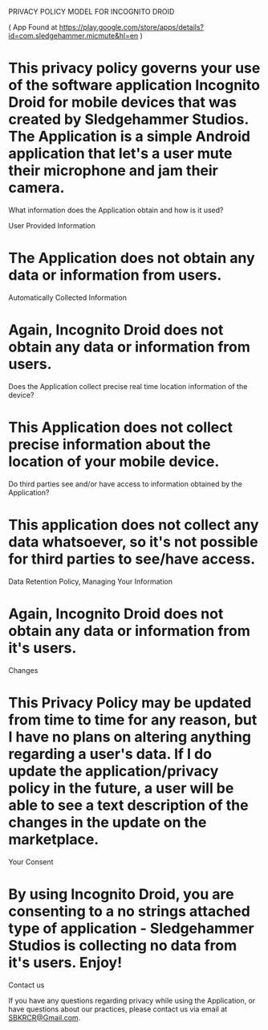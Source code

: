 ﻿PRIVACY POLICY MODEL FOR INCOGNITO DROID 

( App Found at https://play.google.com/store/apps/details?id=com.sledgehammer.micmute&hl=en )

This privacy policy governs your use of the software application Incognito Droid for mobile devices that was created by Sledgehammer Studios.  The Application is a simple Android application that let's a user mute their microphone and jam their camera.
==========================================================================================

What information does the Application obtain and how is it used?

User Provided Information 

The Application does not obtain any data or information from users.
====================================================================

Automatically Collected Information 

Again, Incognito Droid does not obtain any data or information from users.
===================================================================================

Does the Application collect precise real time location information of the device?

This Application does not collect precise information about the location of your mobile device. 
======================================================================================

Do third parties see and/or have access to information obtained by the Application?

This application does not collect any data whatsoever, so it's not possible for third parties to see/have access.
======================================================================================

Data Retention Policy, Managing Your Information

Again, Incognito Droid does not obtain any data or information from it's users.
======================================================================================= 

Changes

This Privacy Policy may be updated from time to time for any reason, but I have no plans on altering anything regarding a user's data.  If I do update the application/privacy policy in the future, a user will be able to see a text description of the changes in the update on the marketplace.
========================================================================================

Your Consent

By using Incognito Droid, you are consenting to a no strings attached type of application - Sledgehammer Studios is collecting no data from it's users.  Enjoy!
========================================================================================

Contact us

If you have any questions regarding privacy while using the Application, or have questions about our practices, please contact us via email at SBKRCR@Gmail.com.
